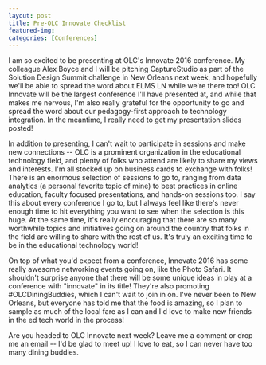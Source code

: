 ```yaml
---
layout: post
title: Pre-OLC Innovate Checklist
featured-img: 
categories: [Conferences]
---
```


I am so excited to be presenting at OLC's Innovate 2016 conference. My colleague Alex Boyce and I will be pitching CaptureStudio as part of the Solution Design Summit challenge in New Orleans next week, and hopefully we'll be able to spread the word about ELMS LN while we're there too! OLC Innovate will be the largest conference I'll have presented at, and while that makes me nervous, I'm also really grateful for the opportunity to go and spread the word about our pedagogy-first approach to technology integration. In the meantime, I really need to get my presentation slides posted!

In addition to presenting, I can't wait to participate in sessions and make new connections -- OLC is a prominent organization in the educational technology field, and plenty of folks who attend are likely to share my views and interests. I'm all stocked up on business cards to exchange with folks! There is an enormous selection of sessions to go to, ranging from data analytics (a personal favorite topic of mine) to best practices in online education, faculty focused presentations, and hands-on sessions too. I say this about every conference I go to, but I always feel like there's never enough time to hit everything you want to see when the selection is this huge. At the same time, it's really encouraging that there are so many worthwhile topics and initiatives going on around the country that folks in the field are willing to share with the rest of us. It's truly an exciting time to be in the educational technology world!

On top of what you'd expect from a conference, Innovate 2016 has some really awesome networking events going on, like the Photo Safari. It shouldn't surprise anyone that there will be some unique ideas in play at a conference with "innovate" in its title! They're also promoting #OLCDiningBuddies, which I can't wait to join in on. I've never been to New Orleans, but everyone has told me that the food is amazing, so I plan to sample as much of the local fare as I can and I'd love to make new friends in the ed tech world in the process!

Are you headed to OLC Innovate next week? Leave me a comment or drop me an email -- I'd be glad to meet up! I love to eat, so I can never have too many dining buddies.
